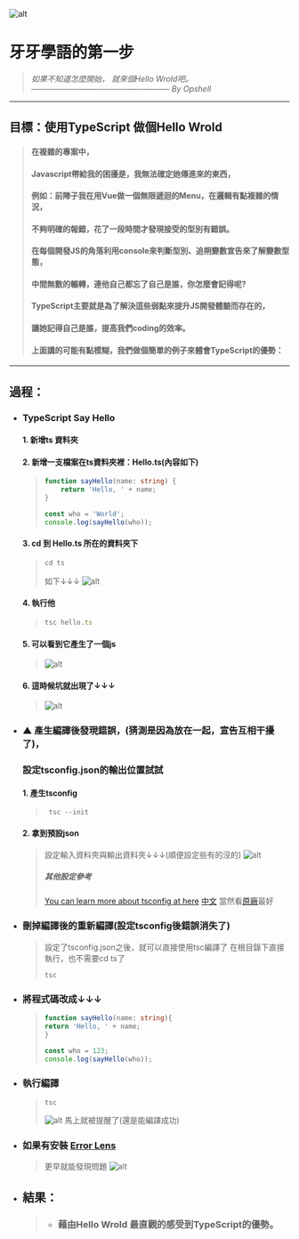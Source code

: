 ![alt](https://)

# 牙牙學語的第一步
> *如果不知道怎麼開始，*
> *就來個Hello Wrold吧。*
> *───────────────────────── By Opshell*
---
## 目標：使用TypeScript 做個Hello Wrold
   > #### 在複雜的專案中，
   > #### Javascript帶給我的困擾是，我無法確定她傳進來的東西，
   > #### 例如：前陣子我在用Vue做一個無限遞迴的Menu，在邏輯有點複雜的情況，
   > #### 不夠明確的報錯，花了一段時間才發現接受的型別有錯誤。
   > #### 在每個開發JS的角落利用console來判斷型別、追朔變數宣告來了解變數型態，
   > #### 中間無數的輾轉，連他自己都忘了自己是誰，你怎麼會記得呢?
   > #### TypeScript主要就是為了解決這些弱點來提升JS開發體驗而存在的，
   > #### 讓她記得自己是誰，提高我們coding的效率。
   > #### 上面講的可能有點模糊，我們做個簡單的例子來體會TypeScript的優勢：
---
## 過程：
- ### TypeScript Say Hello
    #### 1. 新增ts 資料夾
    #### 2. 新增一支檔案在ts資料夾裡：Hello.ts(內容如下)
    > ```typescript
    > function sayHello(name: string) {
    >     return 'Hello, ' + name;
    > }
    >
    > const who = 'World';
    > console.log(sayHello(who));
    > ```

    #### 3. cd 到 Hello.ts 所在的資料夾下
    > ```typescript
    > cd ts
    > ```
    > 如下↓↓↓
    ![alt](https://)

    #### 4. 執行他
    > ```typescript
    > tsc hello.ts
    > ```

    #### 5. 可以看到它產生了一個js
    > ![alt](https://)
    #### 6. 這時候坑就出現了↓↓↓
    > ![alt](https://)

- ### ▲ 產生編譯後發現錯誤，(猜測是因為放在一起，宣告互相干擾了)，
  ###   設定tsconfig.json的輸出位置試試
    #### 1. 產生tsconfig
    > ```
    >  tsc --init
    > ```
    #### 2. 拿到預設json
    > 設定輸入資料夾與輸出資料夾↓↓↓(順便設定些有的沒的)
    > ![alt](https://)
    > ##### 其他設定參考
    > [You can learn more about tsconfig at here](https://aka.ms/tsconfig)
    > [中文](https://iter01.com/469726.html)
    > 當然看[原廠](https://www.typescriptlang.org/tsconfig#exactOptionalPropertyTypes)最好

- ### 刪掉編譯後的重新編譯(設定tsconfig後錯誤消失了)
    > 設定了tsconfig.json之後，就可以直接使用tsc編譯了
    > 在根目錄下直接執行，也不需要cd ts了
    > ```
    > tsc
    > ```

- ### 將程式碼改成↓↓↓
    > ```TypeScript
    > function sayHello(name: string){
    > return 'Hello, ' + name;
    > }
    >
    > const who = 123;
    > console.log(sayHello(who));
    > ```
- ### 執行編譯
    > ```
    > tsc
    > ```
    > ![alt](https://)
    > 馬上就被提醒了(還是能編譯成功)

- ### 如果有安裝 [Error Lens](https://marketplace.visualstudio.com/items?itemName=usernamehw.errorlens)
    > 更早就能發現問題
    > ![alt](https://)

- ## 結果：
    > - ### 藉由Hello Wrold 最直觀的感受到TypeScript的優勢。

